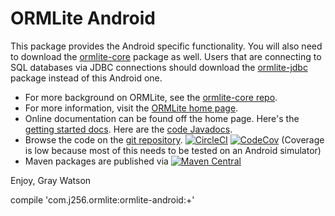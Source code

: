 ORMLite Android
===============

This package provides the Android specific functionality.  You will also need to download the [ormlite-core](https://github.com/j256/ormlite-core) package as well.  Users that are connecting to SQL databases via JDBC connections should
download the [ormlite-jdbc](https://github.com/j256/ormlite-jdbc) package instead of this Android one.

* For more background on ORMLite, see the [ormlite-core repo](https://github.com/j256/ormlite-core).
* For more information, visit the [ORMLite home page](http://ormlite.com/).	
* Online documentation can be found off the home page.  Here's the [getting started docs](http://ormlite.com/docs/getting-started).  Here are the [code Javadocs](http://ormlite.com/javadoc/ormlite-android/).
* Browse the code on the [git repository](https://github.com/j256/ormlite-android).  [![CircleCI](https://circleci.com/gh/j256/ormlite-android.svg?style=svg)](https://circleci.com/gh/j256/ormlite-android) [![CodeCov](https://img.shields.io/codecov/c/github/j256/ormlite-android.svg)](https://codecov.io/github/j256/ormlite-android/) (Coverage is low because most of this needs to be tested on an Android simulator)
* Maven packages are published via [![Maven Central](https://maven-badges.herokuapp.com/maven-central/com.j256.ormlite/ormlite-android/badge.svg?style=flat-square)](https://maven-badges.herokuapp.com/maven-central/com.j256.ormlite/ormlite-android/)

Enjoy, Gray Watson


compile 'com.j256.ormlite:ormlite-android:+'
